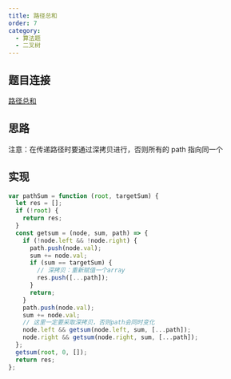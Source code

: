 ```yaml
---
title: 路径总和
order: 7
category:
  - 算法题
  - 二叉树
---
```


## 题目连接

[路径总和](https://leetcode.cn/problems/path-sum-ii/)

## 思路

注意：在传递路径时要通过深拷贝进行，否则所有的 path 指向同一个

## 实现

```js
var pathSum = function (root, targetSum) {
  let res = [];
  if (!root) {
    return res;
  }
  const getsum = (node, sum, path) => {
    if (!node.left && !node.right) {
      path.push(node.val);
      sum += node.val;
      if (sum == targetSum) {
        // 深拷贝：重新赋值一个array
        res.push([...path]);
      }
      return;
    }
    path.push(node.val);
    sum += node.val;
    // 这里一定要采取深拷贝，否则path会同时变化
    node.left && getsum(node.left, sum, [...path]);
    node.right && getsum(node.right, sum, [...path]);
  };
  getsum(root, 0, []);
  return res;
};
```
